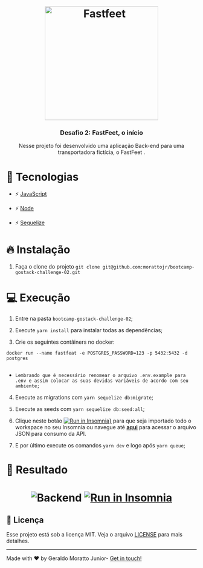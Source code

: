 <h1 align="center">
  <img alt="Fastfeet" title="Fastfeet" src="../.github/logo.png" width="300px" />
</h1>

<h3 align="center">Desafio 2: FastFeet, o início</h3>

<p align="center">Nesse projeto foi desenvolvido uma aplicação Back-end para uma transportadora fictícia, o FastFeet </a>.</p>


# 🚀 Tecnologias

- ⚡ [JavaScript](https://skylab.rocketseat.com.br/journey/starter)

- ⚡ [Node](https://nodejs.org/en/)
- ⚡ [Sequelize](https://sequelize.org/)

# 🔥 Instalação
1. Faça o clone do projeto `git clone git@github.com:morattojr/bootcamp-gostack-challenge-02.git`

# 💻 Execução
1. Entre na pasta `bootcamp-gostack-challenge-02`;

2. Execute `yarn install` para instalar todas as dependências;
3. Crie os seguintes contâiners no docker:
 ```
 docker run --name fastfeat -e POSTGRES_PASSWORD=123 -p 5432:5432 -d postgres
 ```
 ```
 ```
* `Lembrando que é necessário renomear o arquivo .env.example para .env e assim colocar as suas devidas variáveis de acordo com seu ambiente;`
4. Execute as migrations com `yarn sequelize db:migrate`;

5. Execute as seeds com `yarn sequelize db:seed:all`;
6. Clique neste botão [![Run in Insomnia}](https://insomnia.rest/images/run.svg)](https://insomnia.rest/run/?label=Fastfeet&uri=https%3A%2F%2Fraw.githubusercontent.com%2Fraphabarreto%2Fgostack-desafios%2Fmaster%2F03%2FFastFeet.json) para que seja importado todo o workspace no seu Insomnia ou navegue até **[aqui](https://raw.githubusercontent.com/raphabarreto/gostack-desafios/master/03/FastFeet.json)** para acessar o arquivo JSON para consumo da API.
7. E por último execute os comandos `yarn dev` e logo após `yarn queue`;

# 🔨 Resultado
<h1 align="center">
<img src="../.github/backend.png" alt="Backend">
<a href="https://insomnia.rest/run/?label=Fastfeet&uri=https%3A%2F%2Fraw.githubusercontent.com%2Fraphabarreto%2Ffastfeet%2Fmaster%2Fbackend%2FFastFeet.json" target="_blank"><img src="https://insomnia.rest/images/run.svg" alt="Run in Insomnia"></a>
</h1>

## 🧾 Licença

Esse projeto está sob a licença MIT. Veja o arquivo [LICENSE](LICENSE.md) para mais detalhes.

---

<p>Made with ♥ by Geraldo Moratto Junior- <a href="https://www.linkedin.com/in/geraldo-moratto-junior/" target="_blank" rel="nofollow">Get in touch!</a></p>
